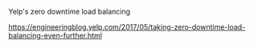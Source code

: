 Yelp's zero downtime load balancing

https://engineeringblog.yelp.com/2017/05/taking-zero-downtime-load-balancing-even-further.html
